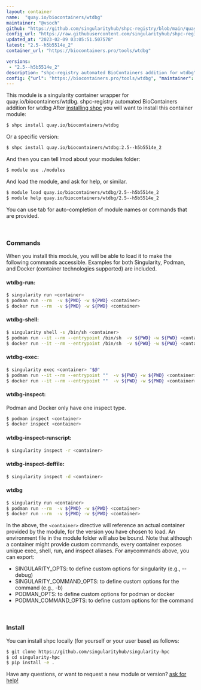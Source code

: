 ```yaml
---
layout: container
name:  "quay.io/biocontainers/wtdbg"
maintainer: "@vsoch"
github: "https://github.com/singularityhub/shpc-registry/blob/main/quay.io/biocontainers/wtdbg/container.yaml"
config_url: "https://raw.githubusercontent.com/singularityhub/shpc-registry/main/quay.io/biocontainers/wtdbg/container.yaml"
updated_at: "2023-02-09 03:05:51.507578"
latest: "2.5--h5b5514e_2"
container_url: "https://biocontainers.pro/tools/wtdbg"

versions:
 - "2.5--h5b5514e_2"
description: "shpc-registry automated BioContainers addition for wtdbg"
config: {"url": "https://biocontainers.pro/tools/wtdbg", "maintainer": "@vsoch", "description": "shpc-registry automated BioContainers addition for wtdbg", "latest": {"2.5--h5b5514e_2": "sha256:463392406f8c4a36e48b2d23b158014778301ceb754ec5c5b6c0ba3fabc67038"}, "tags": {"2.5--h5b5514e_2": "sha256:463392406f8c4a36e48b2d23b158014778301ceb754ec5c5b6c0ba3fabc67038"}, "docker": "quay.io/biocontainers/wtdbg"}
---
```


This module is a singularity container wrapper for quay.io/biocontainers/wtdbg.
shpc-registry automated BioContainers addition for wtdbg
After [installing shpc](#install) you will want to install this container module:


```bash
$ shpc install quay.io/biocontainers/wtdbg
```

Or a specific version:

```bash
$ shpc install quay.io/biocontainers/wtdbg:2.5--h5b5514e_2
```

And then you can tell lmod about your modules folder:

```bash
$ module use ./modules
```

And load the module, and ask for help, or similar.

```bash
$ module load quay.io/biocontainers/wtdbg/2.5--h5b5514e_2
$ module help quay.io/biocontainers/wtdbg/2.5--h5b5514e_2
```

You can use tab for auto-completion of module names or commands that are provided.

<br>

### Commands

When you install this module, you will be able to load it to make the following commands accessible.
Examples for both Singularity, Podman, and Docker (container technologies supported) are included.

#### wtdbg-run:

```bash
$ singularity run <container>
$ podman run --rm  -v ${PWD} -w ${PWD} <container>
$ docker run --rm  -v ${PWD} -w ${PWD} <container>
```

#### wtdbg-shell:

```bash
$ singularity shell -s /bin/sh <container>
$ podman run --it --rm --entrypoint /bin/sh  -v ${PWD} -w ${PWD} <container>
$ docker run --it --rm --entrypoint /bin/sh  -v ${PWD} -w ${PWD} <container>
```

#### wtdbg-exec:

```bash
$ singularity exec <container> "$@"
$ podman run --it --rm --entrypoint ""  -v ${PWD} -w ${PWD} <container> "$@"
$ docker run --it --rm --entrypoint ""  -v ${PWD} -w ${PWD} <container> "$@"
```

#### wtdbg-inspect:

Podman and Docker only have one inspect type.

```bash
$ podman inspect <container>
$ docker inspect <container>
```

#### wtdbg-inspect-runscript:

```bash
$ singularity inspect -r <container>
```

#### wtdbg-inspect-deffile:

```bash
$ singularity inspect -d <container>
```



#### wtdbg

```bash
$ singularity run <container>
$ podman run --rm  -v ${PWD} -w ${PWD} <container>
$ docker run --rm  -v ${PWD} -w ${PWD} <container>
```


In the above, the `<container>` directive will reference an actual container provided
by the module, for the version you have chosen to load. An environment file in the
module folder will also be bound. Note that although a container
might provide custom commands, every container exposes unique exec, shell, run, and
inspect aliases. For anycommands above, you can export:

 - SINGULARITY_OPTS: to define custom options for singularity (e.g., --debug)
 - SINGULARITY_COMMAND_OPTS: to define custom options for the command (e.g., -b)
 - PODMAN_OPTS: to define custom options for podman or docker
 - PODMAN_COMMAND_OPTS: to define custom options for the command

<br>

### Install

You can install shpc locally (for yourself or your user base) as follows:

```bash
$ git clone https://github.com/singularityhub/singularity-hpc
$ cd singularity-hpc
$ pip install -e .
```

Have any questions, or want to request a new module or version? [ask for help!](https://github.com/singularityhub/singularity-hpc/issues)